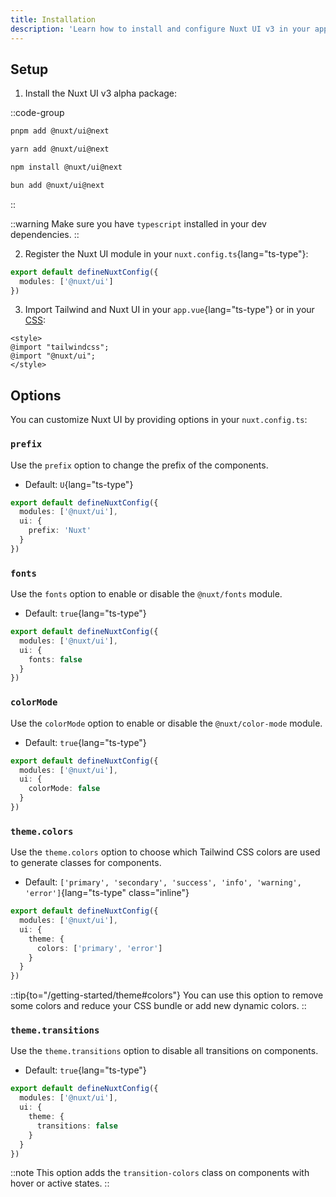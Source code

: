 ```yaml
---
title: Installation
description: 'Learn how to install and configure Nuxt UI v3 in your application.'
---
```


## Setup

1. Install the Nuxt UI v3 alpha package:

::code-group

```bash [pnpm]
pnpm add @nuxt/ui@next
```

```bash [yarn]
yarn add @nuxt/ui@next
```

```bash [npm]
npm install @nuxt/ui@next
```

```bash [bun]
bun add @nuxt/ui@next
```

::

::warning
Make sure you have `typescript` installed in your dev dependencies.
::

2. Register the Nuxt UI module in your `nuxt.config.ts`{lang="ts-type"}:

```ts [nuxt.config.ts]
export default defineNuxtConfig({
  modules: ['@nuxt/ui']
})
```

3. Import Tailwind and Nuxt UI in your `app.vue`{lang="ts-type"} or in your [CSS](https://nuxt.com/docs/getting-started/styling#the-css-property):

```vue [app.vue]
<style>
@import "tailwindcss";
@import "@nuxt/ui";
</style>
```

## Options

You can customize Nuxt UI by providing options in your `nuxt.config.ts`:

### `prefix`

Use the `prefix` option to change the prefix of the components.

- Default: `U`{lang="ts-type"}

```ts [nuxt.config.ts]
export default defineNuxtConfig({
  modules: ['@nuxt/ui'],
  ui: {
    prefix: 'Nuxt'
  }
})
```

### `fonts`

Use the `fonts` option to enable or disable the `@nuxt/fonts` module.

- Default: `true`{lang="ts-type"}

```ts [nuxt.config.ts]
export default defineNuxtConfig({
  modules: ['@nuxt/ui'],
  ui: {
    fonts: false
  }
})
```

### `colorMode`

Use the `colorMode` option to enable or disable the `@nuxt/color-mode` module.

- Default: `true`{lang="ts-type"}

```ts [nuxt.config.ts]
export default defineNuxtConfig({
  modules: ['@nuxt/ui'],
  ui: {
    colorMode: false
  }
})
```

### `theme.colors`

Use the `theme.colors` option to choose which Tailwind CSS colors are used to generate classes for components.

- Default: `['primary', 'secondary', 'success', 'info', 'warning', 'error']`{lang="ts-type" class="inline"}

```ts [nuxt.config.ts]
export default defineNuxtConfig({
  modules: ['@nuxt/ui'],
  ui: {
    theme: {
      colors: ['primary', 'error']
    }
  }
})
```

::tip{to="/getting-started/theme#colors"}
You can use this option to remove some colors and reduce your CSS bundle or add new dynamic colors.
::

### `theme.transitions`

Use the `theme.transitions` option to disable all transitions on components.

- Default: `true`{lang="ts-type"}

```ts [nuxt.config.ts]
export default defineNuxtConfig({
  modules: ['@nuxt/ui'],
  ui: {
    theme: {
      transitions: false
    }
  }
})
```

::note
This option adds the `transition-colors` class on components with hover or active states.
::
